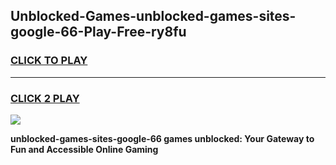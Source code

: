 
## Unblocked-Games-unblocked-games-sites-google-66-Play-Free-ry8fu
<h3>
<a href="https://premium76.site?title=unblocked-games-sites-google-66&ref=22A">CLICK TO PLAY</a></h3>
<hr>

<h3>
<a href="https://premium76.site?title=unblocked-games-sites-google-66&ref=22A">CLICK 2 PLAY</a>
  
</h3>

<a href="https://premium76.site?title=unblocked-games-sites-google-66&ref=22A"><img src="https://clearcache.store/games.png"></a>


**unblocked-games-sites-google-66 games unblocked: Your Gateway to Fun and Accessible Online Gaming**
